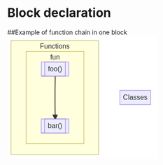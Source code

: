 # Block declaration

##Example of function chain in one block
![Block declaration](../../../../../docu-graph-generated/function.png)
